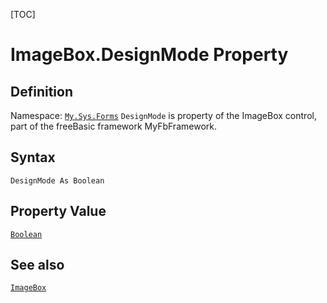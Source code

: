 [TOC]
# ImageBox.DesignMode Property

## Definition
Namespace: [`My.Sys.Forms`](My.Sys.Forms.md)
`DesignMode` is property of the ImageBox control, part of the freeBasic framework MyFbFramework.
## Syntax
```freeBasic
DesignMode As Boolean
```
## Property Value
[`Boolean`]("https://www.freebasic.net/wiki/KeyPgBoolean")
## See also
[`ImageBox`](ImageBox.md)
